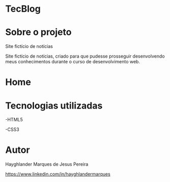# TecBlog

# Sobre o projeto

Site fictício de notícias

Site fictício de notícias, criado para que pudesse prosseguir desenvolvendo meus conhecimentos durante o curso de desenvolvimento web.

# Home
     


# Tecnologias utilizadas

-HTML5

-CSS3

# Autor

Hayghlander Marques de Jesus Pereira

https://www.linkedin.com/in/hayghlandermarques

